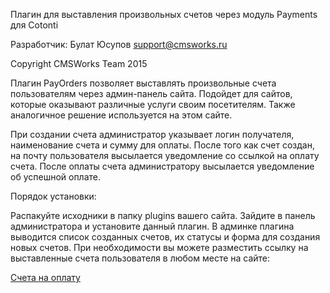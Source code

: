 Плагин для выставления произвольных счетов через модуль Payments для Cotonti

Разработчик: Булат Юсупов support@cmsworks.ru

Copyright CMSWorks Team 2015

Плагин PayOrders позволяет выставлять произвольные счета пользователям через админ-панель сайта. Подойдет для сайтов, которые оказывают различные услуги своим посетителям. Также аналогичное решение используется на этом сайте.

При создании счета администратор указывает логин получателя, наименование счета и сумму для оплаты. После того как счет создан, на почту пользователя высылается уведомление со ссылкой на оплату счета. После оплаты счета администратору высылается уведомление об успешной оплате.

Порядок установки:

Распакуйте исходники в папку plugins вашего сайта.
Зайдите в панель администратора и установите данный плагин.
В админке плагина выводится список созданных счетов, их статусы и форма для создания новых счетов.
При необходимости вы можете разместить ссылку на выставленные счета пользователя в любом месте на сайте:

<a href="{PHP|cot_url('payorders')}">Счета на оплату</a>

